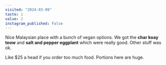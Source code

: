 ```yaml
---
visited: "2024-03-09"
taste: 1
value: 2
instagram_published: False
---
```


Nice Malaysian place with a bunch of vegan options. We got the **char koay teow** and **salt and pepper eggplant** which were really good. Other stuff was ok.

Like $25 a head if you order too much food. Portions here are huge.
